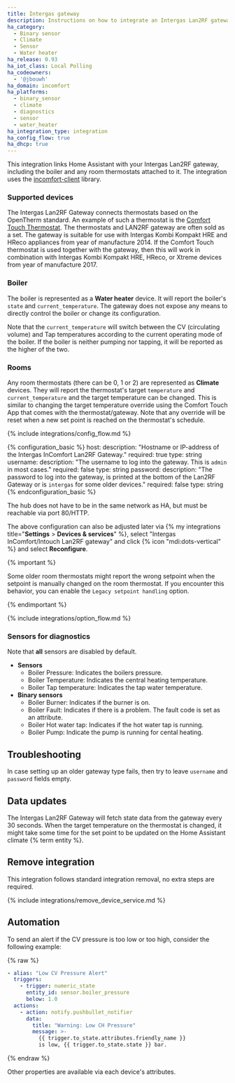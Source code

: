 ```yaml
---
title: Intergas gateway
description: Instructions on how to integrate an Intergas Lan2RF gateway with Home Assistant.
ha_category:
  - Binary sensor
  - Climate
  - Sensor
  - Water heater
ha_release: 0.93
ha_iot_class: Local Polling
ha_codeowners:
  - '@jbouwh'
ha_domain: incomfort
ha_platforms:
  - binary_sensor
  - climate
  - diagnostics
  - sensor
  - water_heater
ha_integration_type: integration
ha_config_flow: true
ha_dhcp: true
---
```


This integration links Home Assistant with your Intergas Lan2RF gateway, including the boiler and any room thermostats attached to it.
The integration uses the [incomfort-client](https://pypi.org/project/incomfort-client/) library.

### Supported devices

The Intergas Lan2RF Gateway connects thermostats based on the OpenTherm standard. An example of such a thermostat is the [Comfort Touch Thermostat](https://www.intergas-verwarming.nl/en/consumer/products/comfort-touch-thermostat/). The thermostats and LAN2RF gateway are often sold as a set. The gateway is suitable for use with Intergas Kombi Kompakt HRE and HReco appliances from year of manufacture 2014. If the Comfort Touch thermostat is used together with the gateway, then this will work in combination with Intergas Kombi Kompakt HRE, HReco, or Xtreme devices from year of manufacture 2017.

### Boiler

The boiler is represented as a **Water heater** device. It will report the boiler's `state` and `current_temperature`. The gateway does not expose any means to directly control the boiler or change its configuration.

Note that the `current_temperature` will switch between the CV (circulating volume) and Tap temperatures according to the current operating mode of the boiler.  If the boiler is neither pumping nor tapping, it will be reported as the higher of the two.

### Rooms

Any room thermostats (there can be 0, 1 or 2) are represented as **Climate** devices. They will report the thermostat's target `temperature` and `current_temperature` and the target temperature can be changed. This is similar to changing the target temperature override using the Comfort Touch App that comes with the thermostat/gateway. Note that any override will be reset when a new set point is reached on the thermostat's schedule.

{% include integrations/config_flow.md %}

{% configuration_basic %}
host:
    description: "Hostname or IP-address of the Intergas InComfort Lan2RF Gateway."
    required: true
    type: string
username:
    description: "The username to log into the gateway. This is `admin` in most cases."
    required: false
    type: string
password:
    description: "The password to log into the gateway, is printed at the bottom of the Lan2RF Gateway or is `intergas` for some older devices."
    required: false
    type: string
{% endconfiguration_basic %}

The hub does not have to be in the same network as HA, but must be reachable via port 80/HTTP.

The above configuration can also be adjusted later via
{% my integrations title="**Settings** > **Devices & services**" %},
select "Intergas InComfort/Intouch Lan2RF gateway" and click {% icon "mdi:dots-vertical" %} and select **Reconfigure**.

{% important %}

Some older room thermostats might report the wrong setpoint when the setpoint is manually changed on the room thermostat. If you encounter this behavior, you can enable the `Legacy setpoint handling` option.

{% endimportant %}

{% include integrations/option_flow.md %}

### Sensors for diagnostics

Note that **all** sensors are disabled by default.

- **Sensors**
  - Boiler Pressure: Indicates the boilers pressure.
  - Boiler Temperature: Indicates the central heating temperature.
  - Boiler Tap temperature: Indicates the tap water temperature.
- **Binary sensors**
  - Boiler Burner: Indicates if the burner is on.
  - Boiler Fault: Indicates if there is a problem. The fault code is set as an attribute.
  - Boiler Hot water tap: Indicates if the hot water tap is running.
  - Boiler Pump: Indicate the pump is running for cental heating.

## Troubleshooting

In case setting up an older gateway type fails, then try to leave `username` and `password` fields empty.

## Data updates

The Intergas Lan2RF Gateway will fetch state data from the gateway every 30 seconds. When the target temperature on the thermostat is changed, it might take some time for the set point to be updated on the Home Assistant climate {% term entity %}.

## Remove integration

This integration follows standard integration removal, no extra steps are required.

{% include integrations/remove_device_service.md %}

## Automation

To send an alert if the CV pressure is too low or too high, consider the following example:

{% raw %}

```yaml
- alias: "Low CV Pressure Alert"
  triggers:
    - trigger: numeric_state
      entity_id: sensor.boiler_pressure
      below: 1.0
  actions:
    - action: notify.pushbullet_notifier
      data:
        title: "Warning: Low CH Pressure"
        message: >-
          {{ trigger.to_state.attributes.friendly_name }}
          is low, {{ trigger.to_state.state }} bar.
```

{% endraw %}

Other properties are available via each device's attributes.
